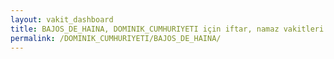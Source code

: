 ```yaml
---
layout: vakit_dashboard
title: BAJOS_DE_HAINA, DOMINIK_CUMHURIYETI için iftar, namaz vakitleri ve hava durumu - ilçe/eyalet seç
permalink: /DOMINIK_CUMHURIYETI/BAJOS_DE_HAINA/
---
```


<script type="text/javascript">
  var GLOBAL_COUNTRY = 'DOMINIK_CUMHURIYETI';
  var GLOBAL_CITY = 'BAJOS_DE_HAINA';
  var GLOBAL_STATE = '';
  var lat = 72;
  var lon = 21;
</script>
